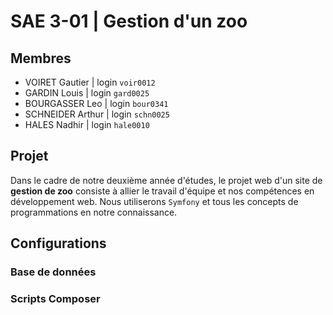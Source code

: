# SAE 3-01 | Gestion d'un zoo
## Membres 
- VOIRET Gautier | login ```voir0012```  
- GARDIN Louis | login ```gard0025```  
- BOURGASSER Leo | login ```bour0341```  
- SCHNEIDER Arthur | login ```schn0025```  
- HALES Nadhir  | login ```hale0010```
## Projet
Dans le cadre de notre deuxième année d'études, le projet web d'un site de **gestion de zoo** consiste à allier le travail d'équipe et nos compétences en développement web. Nous utiliserons ```Symfony``` et tous les concepts de programmations en notre connaissance.
## Configurations
### Base de données  
### Scripts Composer